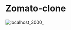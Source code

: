 ﻿# Zomato-clone


![localhost_3000_](https://user-images.githubusercontent.com/91192090/226720291-1fb82e63-fab2-49d9-a3b3-1f0b5321cbb3.png)

